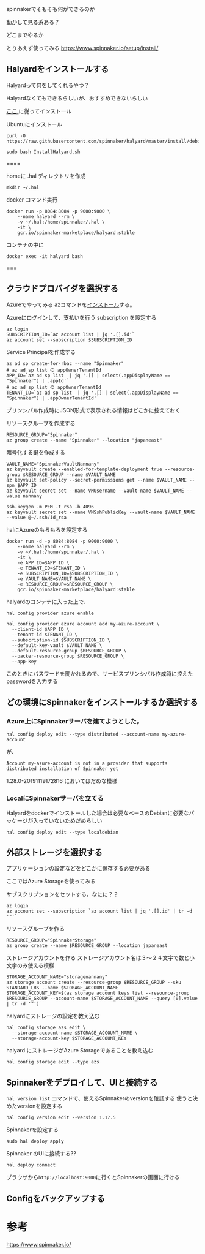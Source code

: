 spinnakerでそもそも何ができるのか

動かして見る系ある？

どこまでやるか


とりあえず使ってみる
https://www.spinnaker.io/setup/install/
## Halyardをインストールする

Halyardって何をしてくれるやつ？

Halyardなくてもできるらしいが、おすすめできないらしい

[ ここ ](https://www.spinnaker.io/setup/install/halyard/#install-halyard-on-docker)に従ってインストール

Ubuntuにインストール
```shell script
curl -O https://raw.githubusercontent.com/spinnaker/halyard/master/install/debian/InstallHalyard.sh

sudo bash InstallHalyard.sh
```

====

homeに .hal ディレクトリを作成
```shell script
mkdir ~/.hal
```

docker コマンド実行
```shell script
docker run -p 8084:8084 -p 9000:9000 \
    --name halyard --rm \
    -v ~/.hal:/home/spinnaker/.hal \
    -it \
    gcr.io/spinnaker-marketplace/halyard:stable
```

コンテナの中に
```shell script
docker exec -it halyard bash
```

===

## クラウドプロバイダを選択する

Azureでやってみる
azコマンドを[インストール](https://docs.microsoft.com/ja-jp/cli/azure/install-azure-cli-apt?view=azure-cli-latest)する。

Azureにログインして、支払いを行う subscription を設定する

```shell script
az login
SUBSCRIPTION_ID=`az account list | jq '.[].id'`
az account set --subscription $SUBSCRIPTION_ID
```

Service Principalを作成する

```shell script
az ad sp create-for-rbac --name "Spinnaker"
# az ad sp list の appOwnerTenantId
APP_ID=`az ad sp list  | jq '.[] | select(.appDisplayName == "Spinnaker") | .appId'`
# az ad sp list の appOwnerTenantId
TENANT_ID=`az ad sp list  | jq '.[] | select(.appDisplayName == "Spinnaker") | .appOwnerTenantId'`
```

プリンシパル作成時にJSON形式で表示される情報はどこかに控えておく

リソースグループを作成する

```shell script
RESOURCE_GROUP="Spinnaker"
az group create --name "Spinnaker" --location "japaneast"
```

暗号化する鍵を作成する
```shell script
VAULT_NAME="SpinnakerVaultNannany"
az keyvault create --enabled-for-template-deployment true --resource-group $RESOURCE_GROUP --name $VAULT_NAME
az keyvault set-policy --secret-permissions get --name $VAULT_NAME --spn $APP_ID
az keyvault secret set --name VMUsername --vault-name $VAULT_NAME --value nannany

ssh-keygen -m PEM -t rsa -b 4096
az keyvault secret set --name VMSshPublicKey --vault-name $VAULT_NAME --value @~/.ssh/id_rsa
```

halにAzureのもろもろを設定する

```shell script
docker run -d -p 8084:8084 -p 9000:9000 \
    --name halyard --rm \
    -v ~/.hal:/home/spinnaker/.hal \
    -it \
    -e APP_ID=$APP_ID \
    -e TENANT_ID=$TENANT_ID \
    -e SUBSCRIPTION_ID=$SUBSCRIPTION_ID \
    -e VAULT_NAME=$VAULT_NAME \
    -e RESOURCE_GROUP=$RESOURCE_GROUP \
    gcr.io/spinnaker-marketplace/halyard:stable
```

halyardのコンテナに入った上で、

```shell script
hal config provider azure enable

hal config provider azure account add my-azure-account \
  --client-id $APP_ID \
  --tenant-id $TENANT_ID \
  --subscription-id $SUBSCRIPTION_ID \
  --default-key-vault $VAULT_NAME \
  --default-resource-group $RESOURCE_GROUP \
  --packer-resource-group $RESOURCE_GROUP \
  --app-key
```

このときにパスワードを聞かれるので、サービスプリンシパル作成時に控えたpasswordを入力する

## どの環境にSpinnakerをインストールするか選択する

### Azure上にSpinnakerサーバを建てようとした。

```shell script
hal config deploy edit --type distributed --account-name my-azure-account
```

が、
```
Account my-azure-account is not in a provider that supports  distributed installation of Spinnaker yet
```

1.28.0-20191119172816 においてはだめな模様

### LocalにSpinnakerサーバを立てる

Halyardをdockerでインストールした場合は必要なベースのDebianに必要なパッケージが入っていないためだめらしい

```shell script
hal config deploy edit --type localdebian
```

## 外部ストレージを選択する

アプリケーションの設定などをどこかに保存する必要がある

ここではAzure Storageを使ってみる

サブスクリプションをセットする。なにに？？
```shell script
az login
az account set --subscription `az account list | jq '.[].id' | tr -d '"'` 
```

リソースグループを作る
```shell script
RESOURCE_GROUP="SpinnakerStorage"
az group create --name $RESOURCE_GROUP --location japaneast
```

ストレージアカウントを作る
ストレージアカウント名は３〜２４文字で数と小文字のみ使える模様

```shell script
STORAGE_ACCOUNT_NAME="storagenannany"
az storage account create --resource-group $RESOURCE_GROUP --sku STANDARD_LRS --name $STORAGE_ACCOUNT_NAME
STORAGE_ACCOUNT_KEY=$(az storage account keys list --resource-group $RESOURCE_GROUP --account-name $STORAGE_ACCOUNT_NAME --query [0].value | tr -d '"')
```

halyardにストレージの設定を教え込む

```shell script
hal config storage azs edit \
  --storage-account-name $STORAGE_ACCOUNT_NAME \
  --storage-account-key $STORAGE_ACCOUNT_KEY
```

halyard にストレージがAzure Storageであることを教え込む

```shell script
hal config storage edit --type azs
```

## Spinnakerをデプロイして、UIと接続する

`hal version list` コマンドで、使えるSpinnakerのversionを確認する
使うと決めたversionを設定する

```shell script
hal config version edit --version 1.17.5
```

Spinnakerを設定する

```shell script
sudo hal deploy apply
```

Spinnaker のUIに接続する??

```shell script
hal deploy connect
```

ブラウザから`http://localhost:9000`に行くとSpinnakerの画面に行ける

## Configをバックアップする



# 参考

https://www.spinnaker.io/
